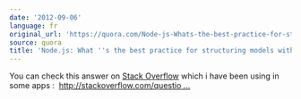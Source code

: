 ```yaml
---
date: '2012-09-06'
language: fr
original_url: 'https://quora.com/Node-js-Whats-the-best-practice-for-structuring-models-with-mongoose/answer/Clément-Renaud'
source: quora
title: 'Node.js: What ''s the best practice for structuring models with mongoose?'
---
```


You can check this answer on [Stack
Overflow](http://quora.com/topic/Stack-Overflow-4) which i have been
using in some apps : 
[http://stackoverflow.com/questio ...](http://stackoverflow.com/questions/9230932/file-structure-of-mongoose-nodejs-project?answertab=votes#tab-top)
